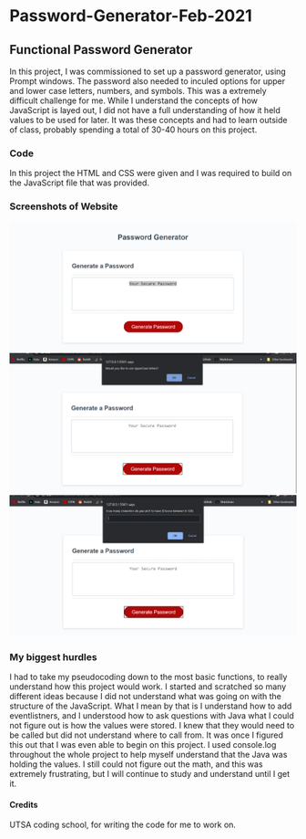 # Password-Generator-Feb-2021

## Functional Password Generator

In this project, I was commissioned to set up a password generator, using Prompt windows.  The password also needed to inculed options for upper and lower case letters, numbers, and symbols. This was a extremely difficult challenge for me.  While I understand the concepts of how JavaScript is layed out, I did not have a full understanding of how it held values to be used for later.  It was these concepts and had to learn outside of class, probably spending a total of 30-40 hours on this project.

### Code

In this project the HTML and CSS were given and I was required to build on the JavaScript file that was provided.

### Screenshots of Website

![alt text](PasswordGenerator.png)
![alt text](promptwindow.png)
![alt text](characters.png)

### My biggest hurdles

I had to take my pseudocoding down to the most basic functions, to really understand how this project would work.  I started and scratched so many different ideas because I did not understand what was going on with the structure of the JavaScript.  What I mean by that is I understand how to add eventlistners, and I understood how to ask questions with Java what I could not figure out is how the values were stored.  I knew that they would need to be called but did not understand where to call from.  It was once I figured this out that I was even able to begin on this project.  I used console.log throughout the whole project to help myself understand that the Java was holding the values.  I still could not figure out the math, and this was extremely frustrating, but I will continue to study and understand until I get it.

#### Credits
UTSA coding school, for writing the code for me to work on.